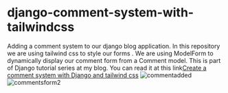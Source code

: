 # django-comment-system-with-tailwindcss
Adding a comment system to our django blog application. In this repository we are using tailwind css to style our forms . We are using ModelForm to dynamically display our comment form from a Comment model. This is part of Django tutorial series at my blog. You can read it at this link<a href="https://codesnnippets.com/using-forms-and-creating-a-comment-system-in-a-django-blog-application-django-part-4/">Create a comment system with Django and tailwind css</a>
![commentadded](https://user-images.githubusercontent.com/71964085/134625156-2ed42372-ac0d-494f-9770-104082dad100.PNG)
![commentsform2](https://user-images.githubusercontent.com/71964085/134625209-fba90b91-0918-4d6e-ad38-a4011fa9dea0.PNG)

